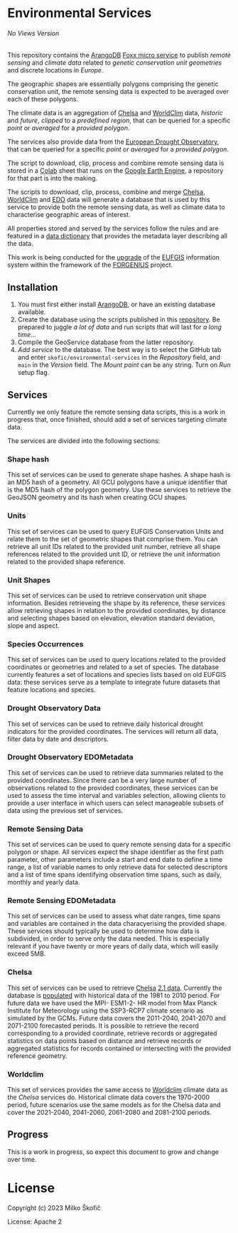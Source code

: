 # Environmental Services

###### No Views Version

This repository contains the [ArangoDB](https://www.arangodb.com) [Foxx micro service](https://www.arangodb.com/docs/stable/foxx.html) to publish *remote sensing* and *climate data* related to *genetic conservation unit geometries* and discrete locations in *Europe*.

The geographic shapes are essentially polygons comprising the genetic conservation unit, the remote sensing data is expected to be averaged over each of these polygons.

The climate data is an aggregation of [Chelsa](https://chelsa-climate.org) and [WorldClim](https://worldclim.org) data, *historic* and *future*, *clipped* to a *predefined region*, that can be queried for a specific *point* or *averaged* for a *provided polygon*.

The services also provide data from the [European Drought Observatory](https://edo.jrc.ec.europa.eu/edov2/php/index.php?id=1000), that can be queried for a specific *point* or *averaged* for a *provided polygon*.

The script to download, clip, process and combine remote sensing data is stored in a [Colab](https://colab.research.google.com) sheet that runs on the [Google Earth Engine](https://earthengine.google.com), a repository for that part is into the making.

The scripts to download, clip, process, combine and merge [Chelsa](https://chelsa-climate.org), [WorldClim](https://worldclim.org) and [EDO](https://edo.jrc.ec.europa.eu/edov2/php/index.php?id=1000) data will generate a database that is used by this service to provide both the remote sensing data, as well as climate data to characterise geographic areas of interest.

All properties stored and served by the services follow the rules and are featured in a [data dictionary](https://github.com/skofic/data-dictionary-service.git) that provides the metadata layer describing all the data.

This work is being conducted for the [upgrade](https://www.forgenius.eu/eufgis) of the [EUFGIS](http://www.eufgis.org) information system within the framework of the [FORGENIUS](https://www.forgenius.eu) project.

## Installation

1. You must first either install [ArangoDB](https://www.arangodb.com), or have an existing database available.
2. Create the database using the scripts published in this [repository](https://github.com/skofic/ClimateService.git). Be prepared to juggle *a lot of data* and run scripts that will last for *a long time*...
3. Compile the GeoService database from the latter repository.
4. *Add service* to the database. The best way is to select the GitHub tab and enter `skofic/environmental-services` in the *Repository* field, and `main` in the *Version* field. The *Mount point* can be any string. Turn on *Run* setup flag.

## Services

Currently we only feature the remote sensing data scripts, this is a work in progress that, once finished, should add a set of services targeting climate data.

The services are divided into the following sections:

### Shape hash

This set of services can be used to generate shape hashes. A shape hash is an MD5 hash of a geometry. All GCU polygons have a unique identifier that is the MD5 hash of the polygon geometry. Use these services to retrieve the GeoJSON geometry and its hash when creating GCU shapes.

### Units

This set of services can be used to query EUFGIS Conservation Units and relate them to the set of geometric shapes that comprise them. You can retrieve all unit IDs related to the provided unit number, retrieve all shape references related to the provided unit ID, or retrieve the unit information related to the provided shape reference.

### Unit Shapes

This set of services can be used to retrieve conservation unit shape information. Besides retrieveing the shape by its reference, these services allow retrieving shapes in relation to the provided coordinates, by distance and selecting shapes based on elevation, elevation standard deviation, slope and aspect.

### Species Occurrences

This set of services can be used to query locations related to the provided coordinates or geometries and related to a set of species. The database currently features a set of locations and species lists based on old EUFGIS data: these services serve as a template to integrate future datasets that feature locations and species.

### Drought Observatory Data

This set of services can be used to retrieve daily historical drought indicators for the provided coordinates. The services will return all data, filter data by date and descriptors.

### Drought Observatory EDOMetadata

This set of services can be used to retrieve data summaries related to the provided coordinates. Since there can be a very large number of observations related to the provided coordinates, these services can be used to assess the time interval and variables selection, allowing clients to provide a user interface in which users can select manageable subsets of data using the previous set of services.

### Remote Sensing Data

This set of services can be used to query remote sensing data for a specific polygon or shape. All services expect the shape identifier as the first path parameter, other parameters include a start and end date to define a time range, a list of variable names to only retrieve data for selected descriptors and a list of time spans identifying observation time spans, such as daily, monthly and yearly data.

### Remote Sensing EDOMetadata

This set of services can be used to assess what date ranges, time spans and variables are contained in the data characyerising the provided shape. These services should typically be used to determine how data is subdivided, in order to serve only the data needed. This is especially relevant if you have twenty or more years of daily data, which will easily exceed 5MB.

### Chelsa

This set of services can be used to retrieve [Chelsa](https://chelsa-climate.org) [2.1 data](https://chelsa-climate.org/wp-admin/download-page/CHELSA_tech_specification_V2.pdf). Currently the database is [populated](https://github.com/skofic/ClimateService) with historical data of the 1981 to 2010 period. For future data we have used the MPI- ESM1-2- HR model from Max Planck Institute for Meteorology using the SSP3-RCP7 climate scenario as simulated by the GCMs. Future data covers the 2011-2040, 2041-2070 and 2071-2100 forecasted periods. It is possible to retrieve the record corresponding to a provided coordinate, retrieve records or aggregated statistics on data points based on distance and retrieve records or aggregated statistics for records contained or intersecting with the provided reference geometry.

### Worldclim

This set of services provides the same access to [Worldclim](https://worldclim.org) climate data as the *Chelsa* services do. Historical climate data covers the 1970-2000 period, future scenarios use the same models as for the Chelsa data and cover the 2021-2040, 2041-2060, 2061-2080 and 2081-2100 periods.

## Progress

This is a work in progress, so expect this document to grow and change over time.

# License

Copyright (c) 2023 Milko Škofič

License: Apache 2
